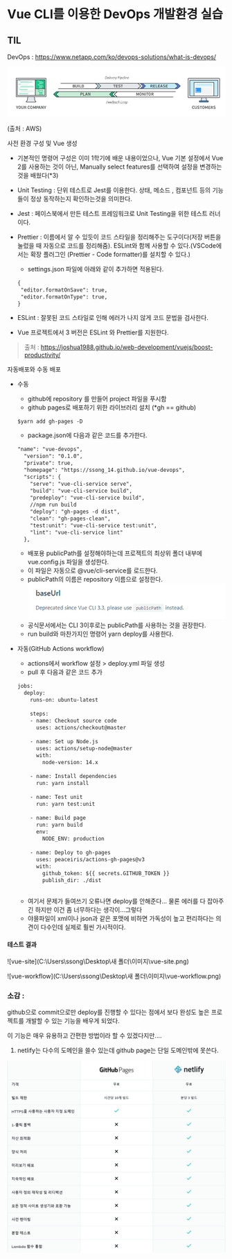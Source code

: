 # Vue CLI를 이용한 DevOps 개발환경 실습

## TIL

DevOps : https://www.netapp.com/ko/devops-solutions/what-is-devops/

![image-20211228101553493](README.assets/image-20211228101553493.png)

(출처 : AWS)







사전 환경 구성 및 Vue 생성

- 기본적인 명령어 구성은 이미 1학기에 배운 내용이었으나, Vue 기본 설정에서 Vue 2를 사용하는 것이 아닌, Manually select features를 선택하여 설정을 변경하는 것을 배웠다(*3)

- Unit Testing :  단위 테스트로 Jest를 이용한다. 상태, 메소드 , 컴포넌트 등의 기능들이 정상 동작하는지 확인하는것을 의미한다.

- Jest : 페이스북에서 만든 테스트 프레임워크로 Unit Testing을 위한 테스트 러너이다.

- Prettier : 이름에서 알 수 있듯이 코드 스타일을 정리해주는 도구이다(저장 버튼을 눌렀을 때 자동으로 코드를 정리해줌). ESLint와 함께 사용할 수 있다.(VSCode에서는 확장 플러그인 (Prettier - Code formatter)를 설치할 수 있다.)

  - settings.json 파일에 아래와 같이 추가하면 적용된다.

  ```
  {
   "editor.formatOnSave": true,
   "editor.formatOnType": true,
  }
  ```

  

- ESLint : 잘못된 코드 스타일로 인해 에러가 나지 않게 코드 문법을 검사한다.

- Vue 프로젝트에서 3 버전은 ESLint 와 Prettier를 지원한다.

> 출처 : https://joshua1988.github.io/web-development/vuejs/boost-productivity/





자동배포와 수동 배포

- 수동 

  - github에 repository 를 만들어 project 파일을 푸시함
  - github pages로 배포하기 위한 라이브러리 설치 (*gh == github)

  ```
  $yarn add gh-pages -D
  ```

  - package.json에 다음과 같은 코드를 추가한다.

  ```
  "name": "vue-devops",
    "version": "0.1.0",
    "private": true,
    "homepage": "https://ssong_14.github.io/vue-devops",
    "scripts": {
      "serve": "vue-cli-service serve",
      "build": "vue-cli-service build",
      "predeploy": "vue-cli-service build",
      //npm run build
      "deploy": "gh-pages -d dist",
      "clean": "gh-pages-clean",
      "test:unit": "vue-cli-service test:unit",
      "lint": "vue-cli-service lint"
    },
  ```

  - 배포용 publicPath를 설정해야하는데 프로젝트의 최상위 폴더 내부에 vue.config.js 파일을 생성한다.
  - 이 파일은 자동으로 @vue/cli-service를 로드한다.
  - publicPath의 이름은 repository 이름으로 설정한다.![image-20211221110431284](README.assets/image-20211221110431284.png)
  - 공식문서에서는 CLI 3이후로는 publicPath를 사용하는 것을 권장한다.
  - run build와 마찬가지인 명령어 yarn deploy를 사용한다.

- 자동(GitHub Actions workflow)

  - actions에서 workflow 설정 > deploy.yml 파일 생성
  - pull 후 다음과 같은 코드 추가

  ```
  jobs:
    deploy:
      runs-on: ubuntu-latest
  
      steps:
      - name: Checkout source code
        uses: actions/checkout@master
  
      - name: Set up Node.js
        uses: actions/setup-node@master
        with:
          node-version: 14.x
  
      - name: Install dependencies
        run: yarn install
        
      - name: Test unit
        run: yarn test:unit
  
      - name: Build page
        run: yarn build
        env:
          NODE_ENV: production
  
      - name: Deploy to gh-pages
        uses: peaceiris/actions-gh-pages@v3
        with:
          github_token: ${{ secrets.GITHUB_TOKEN }}
          publish_dir: ./dist
  
  
  ```

  - 여기서 문제가 들여쓰기 오류나면 deploy를 안해준다... 물론 에러를 다 잡아주긴 하지만 이건 좀 너무하다는 생각이...그렇다
  - 야믈파일이 xml이나 json과 같은 포맷에 비하면 가독성이 높고 편리하다는 의견이 다수인데 실제로 훨씬 가시적이다.







#### 테스트 결과

![vue-site](C:\Users\ssong\Desktop\새 폴더\이미지\vue-site.png)





![vue-workflow](C:\Users\ssong\Desktop\새 폴더\이미지\vue-workflow.png)









### 소감 :

github으로 commit으로만 deploy를 진행할 수 있다는 점에서 보다 완성도 높은 프로젝트를 개발할 수 있는 기능을 배우게 되었다.

이 기능은 매우 유용하고 간편한 방법이라 할 수 있겠다지만....

1. netlify는 다수의 도메인을 쓸수 있는데 github page는 단일 도메인밖에 못쓴다.

   







![image-20211228100212508](README.assets/image-20211228100212508.png)

​		 
